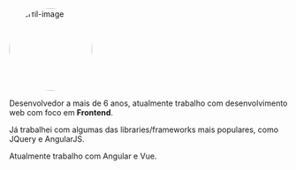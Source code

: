 <style>
.perfil-image {
    width: 150px;
    height: 150px;
    border-radius: 50%;
}
</style>

<div class="d-flex justify-content-center my-3">
    <img class="perfil-image" alt="perfil-image" :src="$withBase('/me.jpg')" />
</div>

Desenvolvedor a mais de 6 anos, atualmente trabalho com desenvolvimento web com foco em <b>Frontend</b>. 

Já trabalhei com algumas das libraries/frameworks mais populares, como JQuery e AngularJS. 

Atualmente trabalho com Angular e Vue. 
